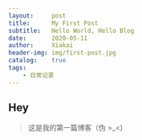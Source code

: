 ```yaml
---
layout:		post			
title:		My First Post		
subtitle:	Hello World, Hello Blog	
date:		2020-05-11		
author:		Xiakai
header-img:	img/first-post.jpg	
catalog:	true			
tags:					
	- 日常记录
---
```

## Hey
>这是我的第一篇博客（伪 >_<)

